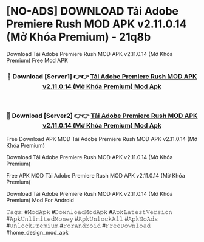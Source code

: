 # [NO-ADS] DOWNLOAD Tải Adobe Premiere Rush MOD APK v2.11.0.14 (Mở Khóa Premium) - 21q8b
Download Tải Adobe Premiere Rush MOD APK v2.11.0.14 (Mở Khóa Premium) Free Mod APK

<div align="center">
<h3>🔴 Download [Server1] 👉👉 <a href="https://apk-comot.site?title=Tải_Adobe_Premiere_Rush_MOD_APK_v2.11.0.14_(Mở_Khóa_Premium)">Tải Adobe Premiere Rush MOD APK v2.11.0.14 (Mở Khóa Premium) Mod Apk</a></h3><br>

<h3>🔴 Download [Server2] 👉👉 <a href="https://apk-comot.site?title=Tải_Adobe_Premiere_Rush_MOD_APK_v2.11.0.14_(Mở_Khóa_Premium)">Tải Adobe Premiere Rush MOD APK v2.11.0.14 (Mở Khóa Premium) Mod Apk</a></h3>
</div>


Free Download APK MOD Tải Adobe Premiere Rush MOD APK v2.11.0.14 (Mở Khóa Premium)

Download Tải Adobe Premiere Rush MOD APK v2.11.0.14 (Mở Khóa Premium) 

Free APK MOD Tải Adobe Premiere Rush MOD APK v2.11.0.14 (Mở Khóa Premium) 

Download Tải Adobe Premiere Rush MOD APK v2.11.0.14 (Mở Khóa Premium) Mod For Android

𝚃𝚊𝚐𝚜: #𝙼𝚘𝚍𝙰𝚙𝚔 #𝙳𝚘𝚠𝚗𝚕𝚘𝚊𝚍𝙼𝚘𝚍𝙰𝚙𝚔 #𝙰𝚙𝚔𝙻𝚊𝚝𝚎𝚜𝚝𝚅𝚎𝚛𝚜𝚒𝚘𝚗 #𝙰𝚙𝚔𝚄𝚗𝚕𝚒𝚖𝚒𝚝𝚎𝚍𝙼𝚘𝚗𝚎𝚢 #𝙰𝚙𝚔𝚄𝚗𝚕𝚘𝚌𝚔𝙰𝚕𝚕 #𝙰𝚙𝚔𝙽𝚘𝙰𝚍𝚜 #𝚄𝚗𝚕𝚘𝚌𝚔𝙿𝚛𝚎𝚖𝚒𝚞𝚖 #𝙵𝚘𝚛𝙰𝚗𝚍𝚛𝚘𝚒𝚍 #𝙵𝚛𝚎𝚎𝙳𝚘𝚠𝚗𝚕𝚘𝚊𝚍 #home_design_mod_apk